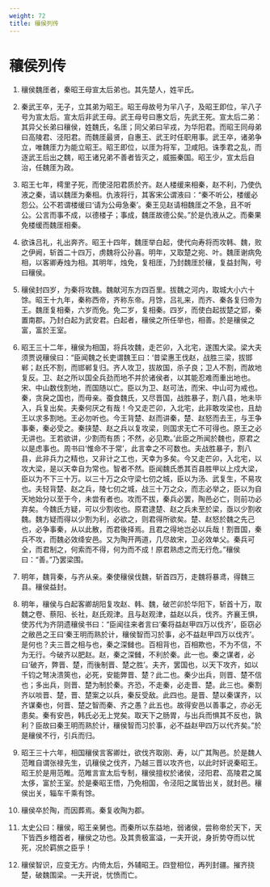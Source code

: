 ```yaml
---
weight: 72
title: 穰侯列传
---
```


# 穰侯列传

1. <span id="穰侯列传-1"></span>
穰侯魏厓者，秦昭王母宣太后弟也。其先楚人，姓羋氏。

2. <span id="穰侯列传-2"></span>
秦武王卒，无子，立其弟为昭王。昭王母故号为羋八子，及昭王即位，羋八子号为宣太后。宣太后非武王母。武王母号曰惠文后，先武王死。宣太后二弟：其异父长弟曰穰侯，姓魏氏，名厓；同父弟曰羋戎，为华阳君。而昭王同母弟曰高陵君、泾阳君。而魏厓最贤，自惠王、武王时任职用事。武王卒，诸弟争立，唯魏厓力为能立昭王。昭王即位，以厓为将军，卫咸阳。诛季君之乱，而逐武王后出之魏，昭王诸兄弟不善者皆灭之，威振秦国。昭王少，宣太后自治，任魏厓为政。

3. <span id="穰侯列传-3"></span>
昭王七年，樗里子死，而使泾阳君质於齐。赵人楼缓来相秦，赵不利，乃使仇液之秦，请以魏厓为秦相。仇液将行，其客宋公谓液曰：“秦不听公，楼缓必怨公。公不若谓楼缓曰‘请为公毋急秦’。秦王见赵请相魏厓之不急，且不听公。公言而事不成，以德楼子；事成，魏厓故德公矣。”於是仇液从之。而秦果免楼缓而魏厓相秦。

4. <span id="穰侯列传-4"></span>
欲诛吕礼，礼出奔齐。昭王十四年，魏厓举白起，使代向寿将而攻韩、魏，败之伊阙，斩首二十四万，虏魏将公孙喜。明年，又取楚之宛、叶。魏厓谢病免相，以客卿寿烛为相。其明年，烛免，复相厓，乃封魏厓於穰，复益封陶，号曰穰侯。

5. <span id="穰侯列传-5"></span>
穰侯封四岁，为秦将攻魏。魏献河东方四百里。拔魏之河内，取城大小六十馀。昭王十九年，秦称西帝，齐称东帝。月馀，吕礼来，而齐、秦各复归帝为王。魏厓复相秦，六岁而免。免二岁，复相秦。四岁，而使白起拔楚之郢，秦置南郡。乃封白起为武安君。白起者，穰侯之所任举也，相善。於是穰侯之富，富於王室。

6. <span id="穰侯列传-6"></span>
昭王三十二年，穰侯为相国，将兵攻魏，走芒卯，入北宅，遂围大梁。梁大夫须贾说穰侯曰：“臣闻魏之长吏谓魏王曰：‘昔梁惠王伐赵，战胜三梁，拔邯郸；赵氏不割，而邯郸复归。齐人攻卫，拔故国，杀子良；卫人不割，而故地复反。卫、赵之所以国全兵劲而地不并於诸侯者，以其能忍难而重出地也。宋、中山数伐割地，而国随以亡。臣以为卫、赵可法，而宋、中山可为戒也。秦，贪戾之国也，而毋亲。蚕食魏氏，又尽晋国，战胜暴子，割八县，地未毕入，兵复出矣。夫秦何厌之有哉！今又走芒卯，入北宅，此非敢攻梁也，且劫王以求多割地。王必勿听也。今王背楚、赵而讲秦，楚、赵怒而去王，与王争事秦，秦必受之。秦挟楚、赵之兵以复攻梁，则国求无亡不可得也。原王之必无讲也。王若欲讲，少割而有质；不然，必见欺。’此臣之所闻於魏也，原君之以是虑事也。周书曰‘惟命不于常’，此言幸之不可数也。夫战胜暴子，割八县，此非兵力之精也，又非计之工也，天幸为多矣。今又走芒卯，入北宅，以攻大梁，是以天幸自为常也。智者不然。臣闻魏氏悉其百县胜甲以上戍大梁，臣以为不下三十万。以三十万之众守梁七仞之城，臣以为汤、武复生，不易攻也。夫轻背楚、赵之兵，陵七仞之城，战三十万之众，而志必举之，臣以为自天地始分以至于今，未尝有者也。攻而不拔，秦兵必罢，陶邑必亡，则前功必弃矣。今魏氏方疑，可以少割收也。原君逮楚、赵之兵未至於梁，亟以少割收魏。魏方疑而得以少割为利，必欲之，则君得所欲矣。楚、赵怒於魏之先己也，必争事秦，从以此散，而君後择焉。且君之得地岂必以兵哉！割晋国，秦兵不攻，而魏必效绛安邑。又为陶开两道，几尽故宋，卫必效单父。秦兵可全，而君制之，何索而不得，何为而不成！原君熟虑之而无行危。”穰侯曰：“善。”乃罢梁围。

7. <span id="穰侯列传-7"></span>
明年，魏背秦，与齐从亲。秦使穰侯伐魏，斩首四万，走魏将暴鸢，得魏三县。穰侯益封。

8. <span id="穰侯列传-8"></span>
明年，穰侯与白起客卿胡阳复攻赵、韩、魏，破芒卯於华阳下，斩首十万，取魏之卷、蔡阳、长社，赵氏观津。且与赵观津，益赵以兵，伐齐。齐襄王惧，使苏代为齐阴遗穰侯书曰：“臣闻往来者言曰‘秦将益赵甲四万以伐齐’，臣窃必之敝邑之王曰‘秦王明而熟於计，穰侯智而习於事，必不益赵甲四万以伐齐’。是何也？夫三晋之相与也，秦之深雠也。百相背也，百相欺也，不为不信，不为无行。今破齐以肥赵。赵，秦之深雠，不利於秦。此一也。秦之谋者，必曰‘破齐，弊晋、楚，而後制晋、楚之胜’。夫齐，罢国也，以天下攻齐，如以千钧之弩决溃筴也，必死，安能弊晋、楚？此二也。秦少出兵，则晋、楚不信也；多出兵，则晋、楚为制於秦。齐恐，不走秦，必走晋、楚。此三也。秦割齐以啖晋、楚，晋、楚案之以兵，秦反受敌。此四也。是晋、楚以秦谋齐，以齐谋秦也，何晋、楚之智而秦、齐之愚？此五也。故得安邑以善事之，亦必无患矣。秦有安邑，韩氏必无上党矣。取天下之肠胃，与出兵而惧其不反也，孰利？臣故曰秦王明而熟於计，穰侯智而习於事，必不益赵甲四万以代齐矣。”於是穰侯不行，引兵而归。

9. <span id="穰侯列传-9"></span>
昭王三十六年，相国穰侯言客卿灶，欲伐齐取刚、寿，以广其陶邑。於是魏人范睢自谓张禄先生，讥穰侯之伐齐，乃越三晋以攻齐也，以此时奸说秦昭王。昭王於是用范睢。范睢言宣太后专制，穰侯擅权於诸侯，泾阳君、高陵君之属太侈，富於王室。於是秦昭王悟，乃免相国，令泾阳之属皆出关，就封邑。穰侯出关，辎车千乘有馀。

10. <span id="穰侯列传-10"></span>
穰侯卒於陶，而因葬焉。秦复收陶为郡。

11. <span id="穰侯列传-11"></span>
太史公曰：穰侯，昭王亲舅也。而秦所以东益地，弱诸侯，尝称帝於天下，天下皆西乡稽首者，穰侯之功也。及其贵极富溢，一夫开说，身折势夺而以忧死，况於羁旅之臣乎！

12. <span id="穰侯列传-12"></span>
穰侯智识，应变无方。内倚太后，外辅昭王。四登相位，再列封疆。摧齐挠楚，破魏围梁。一夫开说，忧愤而亡。
